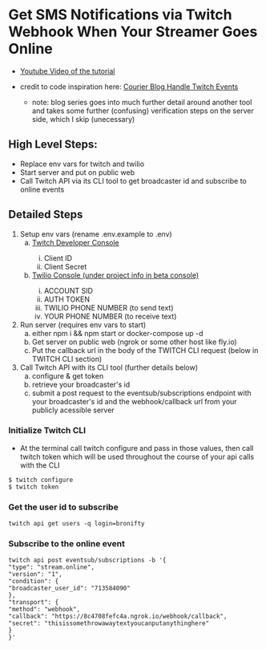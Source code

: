 # Get SMS Notifications via Twitch Webhook When Your Streamer Goes Online

- <a href="https://www.youtube.com/watch?v=vM-nK3ikHu0" target="_blank">Youtube Video of the tutorial</a>

- credit to code inspiration here: <a href='https://www.courier.com/blog/how-to-handle-real-time-twitch-events'>Courier Blog Handle Twitch Events</a>
  - note: blog series goes into much further detail around another tool and takes some further (confusing) verification steps on the server side, which I skip (unecessary)

## High Level Steps:

- Replace env vars for twitch and twilio
- Start server and put on public web
- Call Twitch API via its CLI tool to get broadcaster id and subscribe to online events

## Detailed Steps

1. Setup env vars (rename .env.example to .env)
   <ol type="a">
      <li><a href='https://dev.twitch.tv/console'>Twitch Developer Console</a></li>
         <ol type="i">
            <li>Client ID</li>
            <li>Client Secret</li>
         </ol>
      <li><a href='https://console.twilio.com'>Twilio Console (under project info in beta console)</a></li>
         <ol type="i">
            <li>ACCOUNT SID</li>
            <li>AUTH TOKEN</li>
            <li>TWILIO PHONE NUMBER (to send  text)</li>
            <li>YOUR PHONE NUMBER (to receive text)</li>
         </ol>
   </ol>
2. Run server (requires env vars to start)
   <ol type="a">
      <li>either npm i && npm start or docker-compose up -d</li>
      <li>Get server on public web (ngrok or some other host like fly.io)</li>
      <li>Put the callback url in the body of the TWITCH CLI request (below in TWITCH CLI section)</li>
   </ol>
3. Call Twitch API with its CLI tool (further details below)
   <ol type="a">
      <li>configure & get token</li>
      <li>retrieve your broadcaster's id</li>
      <li>submit a post request to the eventsub/subscriptions endpoint with your broadcaster's id and the webhook/callback url from your publicly acessible server</li>
   </ol>

### Initialize Twitch CLI

- At the terminal call twitch configure and pass in those values, then call twitch token which will be used throughout the course of your api calls with the CLI

```
$ twitch configure
$ twitch token
```

### Get the user id to subscribe

```
twitch api get users -q login=bronifty
```

### Subscribe to the online event

```
twitch api post eventsub/subscriptions -b '{
"type": "stream.online",
"version": "1",
"condition": {
"broadcaster_user_id": "713584090"
},
"transport": {
"method": "webhook",
"callback": "https://8c4708fefc4a.ngrok.io/webhook/callback",
"secret": "thisissomethrowawaytextyoucanputanythinghere"
}
}'
```
